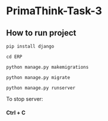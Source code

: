 # PrimaThink-Task-3

## How to run project
```
pip install django
```
```
cd ERP
```
```
python manage.py makemigrations
```
```
python manage.py migrate
```
```
python manage.py runserver
```

To stop server:  
#### Ctrl + C
